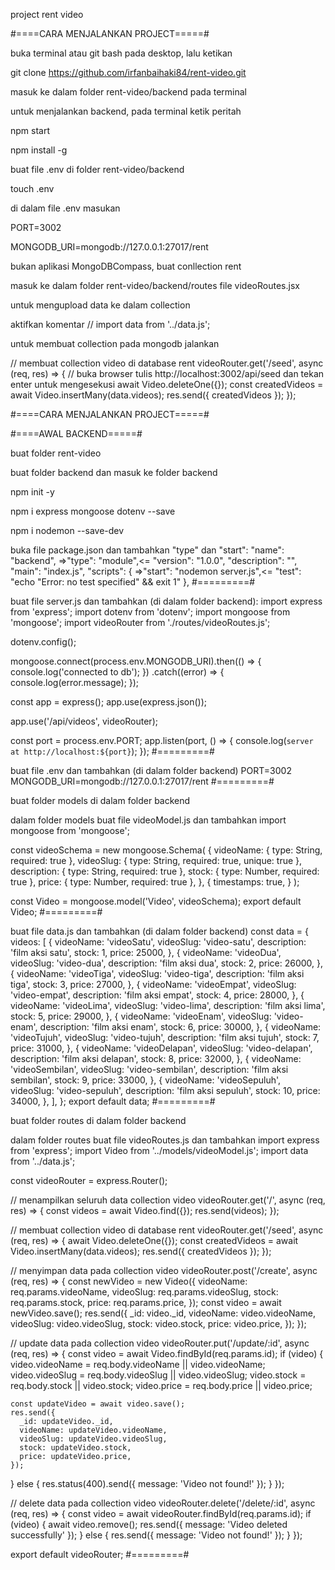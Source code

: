 project rent video

#====CARA MENJALANKAN PROJECT=====#

buka terminal atau git bash pada desktop, lalu ketikan

git clone https://github.com/irfanbaihaki84/rent-video.git

masuk ke dalam folder rent-video/backend pada terminal

untuk menjalankan backend, pada terminal ketik peritah

npm start

npm install -g

buat file .env di folder rent-video/backend

touch .env

di dalam file .env masukan

PORT=3002

MONGODB_URI=mongodb://127.0.0.1:27017/rent

bukan aplikasi MongoDBCompass, buat conllection rent

masuk ke dalam folder rent-video/backend/routes file videoRoutes.jsx

untuk mengupload data ke dalam collection

aktifkan komentar // import data from '../data.js';

untuk membuat collection pada mongodb jalankan

// membuat collection video di database rent
videoRouter.get('/seed', async (req, res) => {
// buka browser tulis http://localhost:3002/api/seed dan tekan enter untuk mengesekusi
await Video.deleteOne({});
const createdVideos = await Video.insertMany(data.videos);
res.send({ createdVideos });
});

#====CARA MENJALANKAN PROJECT=====#

#====AWAL BACKEND=====#

buat folder rent-video

buat folder backend dan masuk ke folder backend

npm init -y

npm i express mongoose dotenv --save

npm i nodemon --save-dev

buka file package.json dan tambahkan "type" dan "start":
"name": "backend",
=>"type": "module",<=
"version": "1.0.0",
"description": "",
"main": "index.js",
"scripts": {
=>"start": "nodemon server.js",<=
"test": "echo \"Error: no test specified\" && exit 1"
},
#=========#

buat file server.js dan tambahkan (di dalam folder backend):
import express from 'express';
import dotenv from 'dotenv';
import mongoose from 'mongoose';
import videoRouter from './routes/videoRoutes.js';

dotenv.config();

mongoose.connect(process.env.MONGODB_URI).then(() => {
console.log('connected to db');
})
.catch((error) => {
console.log(error.message);
});

const app = express();
app.use(express.json());

app.use('/api/videos', videoRouter);

const port = process.env.PORT;
app.listen(port, () => {
console.log(`server at http://localhost:${port}`);
});
#=========#

buat file .env dan tambahkan (di dalam folder backend)
PORT=3002
MONGODB_URI=mongodb://127.0.0.1:27017/rent
#=========#

buat folder models di dalam folder backend

dalam folder models buat file videoModel.js dan tambahkan
import mongoose from 'mongoose';

const videoSchema = new mongoose.Schema(
{
videoName: { type: String, required: true },
videoSlug: { type: String, required: true, unique: true },
description: { type: String, required: true },
stock: { type: Number, required: true },
price: { type: Number, required: true },
},
{
timestamps: true,
}
);

const Video = mongoose.model('Video', videoSchema);
export default Video;
#=========#

buat file data.js dan tambahkan (di dalam folder backend)
const data = {
videos: [
{
videoName: 'videoSatu',
videoSlug: 'video-satu',
description: 'film aksi satu',
stock: 1,
price: 25000,
},
{
videoName: 'videoDua',
videoSlug: 'video-dua',
description: 'film aksi dua',
stock: 2,
price: 26000,
},
{
videoName: 'videoTiga',
videoSlug: 'video-tiga',
description: 'film aksi tiga',
stock: 3,
price: 27000,
},
{
videoName: 'videoEmpat',
videoSlug: 'video-empat',
description: 'film aksi empat',
stock: 4,
price: 28000,
},
{
videoName: 'videoLima',
videoSlug: 'video-lima',
description: 'film aksi lima',
stock: 5,
price: 29000,
},
{
videoName: 'videoEnam',
videoSlug: 'video-enam',
description: 'film aksi enam',
stock: 6,
price: 30000,
},
{
videoName: 'videoTujuh',
videoSlug: 'video-tujuh',
description: 'film aksi tujuh',
stock: 7,
price: 31000,
},
{
videoName: 'videoDelapan',
videoSlug: 'video-delapan',
description: 'film aksi delapan',
stock: 8,
price: 32000,
},
{
videoName: 'videoSembilan',
videoSlug: 'video-sembilan',
description: 'film aksi sembilan',
stock: 9,
price: 33000,
},
{
videoName: 'videoSepuluh',
videoSlug: 'video-sepuluh',
description: 'film aksi sepuluh',
stock: 10,
price: 34000,
},
],
};
export default data;
#=========#

buat folder routes di dalam folder backend

dalam folder routes buat file videoRoutes.js dan tambahkan
import express from 'express';
import Video from '../models/videoModel.js';
import data from '../data.js';

const videoRouter = express.Router();

// menampilkan seluruh data collection video
videoRouter.get('/', async (req, res) => {
const videos = await Video.find({});
res.send(videos);
});

// membuat collection video di database rent
videoRouter.get('/seed', async (req, res) => {
await Video.deleteOne({});
const createdVideos = await Video.insertMany(data.videos);
res.send({ createdVideos });
});

// menyimpan data pada collection video
videoRouter.post('/create', async (req, res) => {
const newVideo = new Video({
videoName: req.params.videoName,
videoSlug: req.params.videoSlug,
stock: req.params.stock,
price: req.params.price,
});
const video = await newVideo.save();
res.send({
\_id: video.\_id,
videoName: video.videoName,
videoSlug: video.videoSlug,
stock: video.stock,
price: video.price,
});
});

// update data pada collection video
videoRouter.put('/update/:id', async (req, res) => {
const video = await Video.findById(req.params.id);
if (video) {
video.videoName = req.body.videoName || video.videoName;
video.videoSlug = req.body.videoSlug || video.videoSlug;
video.stock = req.body.stock || video.stock;
video.price = req.body.price || video.price;

    const updateVideo = await video.save();
    res.send({
      _id: updateVideo._id,
      videoName: updateVideo.videoName,
      videoSlug: updateVideo.videoSlug,
      stock: updateVideo.stock,
      price: updateVideo.price,
    });

} else {
res.status(400).send({ message: 'Video not found!' });
}
});

// delete data pada collection video
videoRouter.delete('/delete/:id', async (req, res) => {
const video = await videoRouter.findById(req.params.id);
if (video) {
await video.remove();
res.send({ message: 'Video deleted successfully' });
} else {
res.send({ message: 'Video not found!' });
}
});

export default videoRouter;
#=========#
